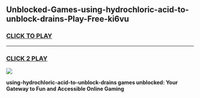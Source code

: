 
## Unblocked-Games-using-hydrochloric-acid-to-unblock-drains-Play-Free-ki6vu
<h3>
<a href="https://premium76.site?title=using-hydrochloric-acid-to-unblock-drains&ref=12A">CLICK TO PLAY</a></h3>
<hr>

<h3>
<a href="https://premium76.site?title=using-hydrochloric-acid-to-unblock-drains&ref=12A">CLICK 2 PLAY</a>
  
</h3>

<a href="https://premium76.site?title=using-hydrochloric-acid-to-unblock-drains&ref=12A"><img src="https://clearcache.store/games.png"></a>


**using-hydrochloric-acid-to-unblock-drains games unblocked: Your Gateway to Fun and Accessible Online Gaming**
